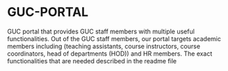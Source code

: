 # GUC-PORTAL
 GUC portal that provides GUC staff members with multiple useful functionalities.
Out of the GUC staff members, our portal targets academic members including (teaching assistants, course instructors, course coordinators, head of departments (HOD)) and HR members. The exact functionalities that are needed described in the readme file 
